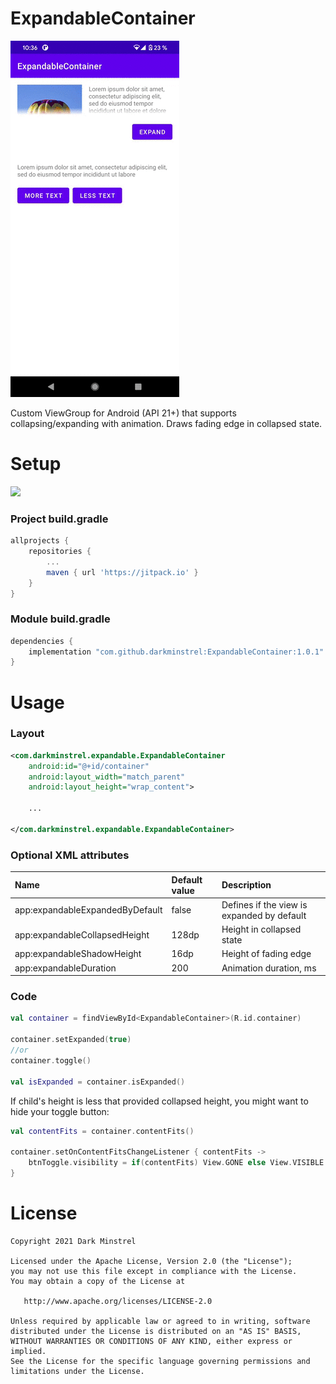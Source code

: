 # ExpandableContainer
![Animation](docs/example.gif)

Custom ViewGroup for Android (API 21+) that supports collapsing/expanding with animation.
Draws fading edge in collapsed state.

# Setup

[![](https://jitpack.io/v/DarkMinstrel/ExpandableContainer.svg)](https://jitpack.io/#DarkMinstrel/ExpandableContainer)

### Project build.gradle
```groovy
allprojects {
    repositories {
        ...
        maven { url 'https://jitpack.io' }
    }
}
```
### Module build.gradle
```groovy
dependencies {
    implementation "com.github.darkminstrel:ExpandableContainer:1.0.1"
}
```

# Usage

###  Layout
```xml
<com.darkminstrel.expandable.ExpandableContainer
    android:id="@+id/container"
    android:layout_width="match_parent"
    android:layout_height="wrap_content">

    ...
        
</com.darkminstrel.expandable.ExpandableContainer>
```
### Optional XML attributes
|Name|Default value|Description|
|:---|:---|:---|
|app:expandableExpandedByDefault|false|Defines if the view is expanded by default|
|app:expandableCollapsedHeight|128dp|Height in collapsed state|
|app:expandableShadowHeight|16dp|Height of fading edge|
|app:expandableDuration|200|Animation duration, ms|

### Code
```kotlin
val container = findViewById<ExpandableContainer>(R.id.container)

container.setExpanded(true)
//or
container.toggle()

val isExpanded = container.isExpanded()
```
If child's height is less that provided collapsed height, you might want to hide your toggle button:
```kotlin
val contentFits = container.contentFits()

container.setOnContentFitsChangeListener { contentFits ->
    btnToggle.visibility = if(contentFits) View.GONE else View.VISIBLE
}
```

# License

    Copyright 2021 Dark Minstrel

    Licensed under the Apache License, Version 2.0 (the "License");
    you may not use this file except in compliance with the License.
    You may obtain a copy of the License at

       http://www.apache.org/licenses/LICENSE-2.0

    Unless required by applicable law or agreed to in writing, software
    distributed under the License is distributed on an "AS IS" BASIS,
    WITHOUT WARRANTIES OR CONDITIONS OF ANY KIND, either express or implied.
    See the License for the specific language governing permissions and
    limitations under the License.